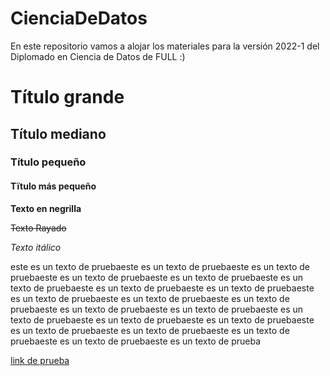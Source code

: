 # CienciaDeDatos
En este repositorio vamos a alojar los materiales para la versión 2022-1 del Diplomado en Ciencia de Datos de FULL :)

# Título grande
## Título mediano
### Título pequeño 
#### Tïtulo más pequeño
**Texto en negrilla**

~~Texto Rayado~~

*Texto itálico*

este es un texto de pruebaeste es un texto de pruebaeste es un texto de pruebaeste es un texto de pruebaeste es un texto de pruebaeste es un texto de pruebaeste es un texto de pruebaeste es un texto de pruebaeste es un texto de pruebaeste es un texto de pruebaeste es un texto de pruebaeste es un texto de pruebaeste es un texto de pruebaeste es un texto de pruebaeste es un texto de pruebaeste es un texto de pruebaeste es un texto de pruebaeste es un texto de pruebaeste es un texto de pruebaeste es un texto de pruebaeste es un texto de prueba

[link de prueba](https://www.semana.com/)

